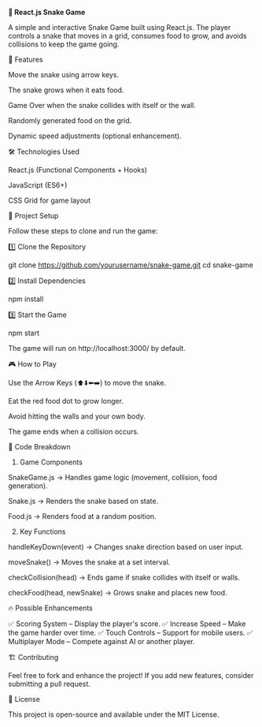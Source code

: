 **🐍 React.js Snake Game**

A simple and interactive Snake Game built using React.js. The player controls a snake that moves in a grid, consumes food to grow, and avoids collisions to keep the game going.

🚀 Features

Move the snake using arrow keys.

The snake grows when it eats food.

Game Over when the snake collides with itself or the wall.

Randomly generated food on the grid.

Dynamic speed adjustments (optional enhancement).

🛠️ Technologies Used

React.js (Functional Components + Hooks)

JavaScript (ES6+)

CSS Grid for game layout

📂 Project Setup

Follow these steps to clone and run the game:

1️⃣ Clone the Repository

 git clone https://github.com/yourusername/snake-game.git
 cd snake-game

2️⃣ Install Dependencies

 npm install

3️⃣ Start the Game

 npm start

The game will run on http://localhost:3000/ by default.

🎮 How to Play

Use the Arrow Keys (⬆️⬇️⬅️➡️) to move the snake.

Eat the red food dot to grow longer.

Avoid hitting the walls and your own body.

The game ends when a collision occurs.

📜 Code Breakdown

1. Game Components

SnakeGame.js → Handles game logic (movement, collision, food generation).

Snake.js → Renders the snake based on state.

Food.js → Renders food at a random position.

2. Key Functions

handleKeyDown(event) → Changes snake direction based on user input.

moveSnake() → Moves the snake at a set interval.

checkCollision(head) → Ends game if snake collides with itself or walls.

checkFood(head, newSnake) → Grows snake and places new food.

🔥 Possible Enhancements

✅ Scoring System – Display the player's score.
✅ Increase Speed – Make the game harder over time.
✅ Touch Controls – Support for mobile users.
✅ Multiplayer Mode – Compete against AI or another player.

🏗️ Contributing

Feel free to fork and enhance the project! If you add new features, consider submitting a pull request.

📜 License

This project is open-source and available under the MIT License.


